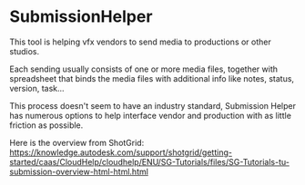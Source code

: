 # SubmissionHelper

This tool is helping vfx vendors to send media to productions or other studios.

Each sending usually consists of one or more media files, together with spreadsheet that binds the media files with additional info like notes, status, version, task...

This process doesn't seem to have an industry standard, Submission Helper has numerous options to help interface vendor and production with as little friction as possible.

Here is the overview from ShotGrid:
https://knowledge.autodesk.com/support/shotgrid/getting-started/caas/CloudHelp/cloudhelp/ENU/SG-Tutorials/files/SG-Tutorials-tu-submission-overview-html-html.html
